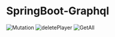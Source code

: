 # SpringBoot-Graphql

![Mutation](https://user-images.githubusercontent.com/74687192/132339499-abe09722-2db9-4f6c-8787-ae1dff9be7b9.PNG)
![deletePlayer](https://user-images.githubusercontent.com/74687192/132339505-ea1981ba-1656-4f7f-b223-d27ecf748873.PNG)
![GetAll](https://user-images.githubusercontent.com/74687192/132339509-b34a7ab2-51de-453f-a2b9-3e6de7bdb94d.PNG)
